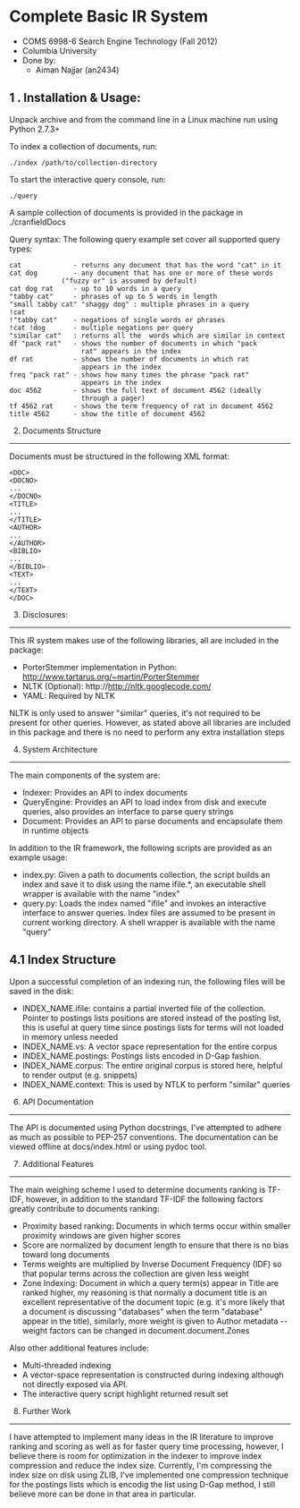 # Complete Basic IR System
* COMS 6998-6 Search Engine Technology (Fall 2012)
* Columbia University
* Done by:
  * Aiman Najjar (an2434)


1 . Installation & Usage:
--------------------------
Unpack archive and from the command line in a Linux machine run using Python 2.7.3+

To index a collection of documents, run:

    ./index /path/to/collection-directory


To start the interactive query console, run:

    ./query

A sample collection of documents is provided in the package in ./cranfieldDocs

Query syntax: The following query example set cover all supported query types:


    cat             - returns any document that has the word "cat" in it
    cat dog         - any document that has one or more of these words
                 ("fuzzy or" is assumed by default)
    cat dog rat     - up to 10 words in a query
    "tabby cat"     - phrases of up to 5 words in length
    "small tabby cat" "shaggy dog" : multiple phrases in a query
    !cat
    !"tabby cat"    - negations of single words or phrases
    !cat !dog       - multiple negations per query
    "similar cat"	: returns all the  words which are similar in context
    df "pack rat"   - shows the number of documents in which "pack
                      rat" appears in the index
    df rat          - shows the number of documents in which rat
                      appears in the index
    freq "pack rat" - shows how many times the phrase "pack rat"
                      appears in the index
    doc 4562        - shows the full text of document 4562 (ideally
                      through a pager)
    tf 4562 rat     - shows the term frequency of rat in document 4562
    title 4562      - show the title of document 4562


2. Documents Structure
--------------------------
Documents must be structured in the following XML format:


    <DOC>
    <DOCNO>
    ...
    </DOCNO>
    <TITLE>
    ...
    </TITLE>
    <AUTHOR>
    ...
    </AUTHOR>
    <BIBLIO>
    ...
    </BIBLIO>
    <TEXT>
    ...
    </TEXT>
    </DOC>


3. Disclosures:
--------------------------
This IR system makes use of the following libraries, all are included in the package:
* PorterStemmer implementation in Python: http://www.tartarus.org/~martin/PorterStemmer
* NLTK (Optional): http://http://nltk.googlecode.com/
* YAML: Required by NLTK

NLTK is only used to answer "similar" queries, it's not required to be present for other queries. However, as stated above all libraries are included in this package and there is no need to perform any extra installation steps


4. System Architecture
---------------------------------------
The main components of the system are:
* Indexer: Provides an API to index documents
* QueryEngine: Provides an API to load index from disk and execute queries, also provides an interface to parse query strings
* Document: Provides an API to parse documents and encapsulate them in runtime objects

In addition to the IR framework, the following scripts are provided as an example usage:
* index.py: Given a path to documents collection, the script builds an index and save it to disk using the name ifile.*, an executable shell wrapper is available with the name "index"
* query.py: Loads the index named "ifile" and invokes an interactive interface to answer queries. Index files are assumed to be present in current working directory. A shell wrapper is available with the name "query"

4.1 Index Structure
---------------------------------------

Upon a successful completion of an indexing run, the following files will be saved in the disk:
* INDEX_NAME.ifile: contains a partial inverted file of the collection. Pointer to postings lists positions are stored instead of the posting list, this is useful at query time since postings lists for terms will not loaded in memory unless needed
* INDEX_NAME.vs: A vector space representation for the entire corpus
* INDEX_NAME.postings: Postings lists encoded in D-Gap fashion.
* INDEX_NAME.corpus: The entire original corpus is stored here, helpful to render output (e.g. snippets) 
* INDEX_NAME.context: This is used by NTLK to perform "similar" queries


6. API Documentation
---------------------------------------
The API is documented using Python docstrings, I've attempted to adhere as much as possible to PEP-257 conventions. The documentation can be viewed offline at docs/index.html or using pydoc tool.


7. Additional Features
---------------------------------------
The main weighing scheme I used to determine documents ranking is TF-IDF, however, in addition to the standard TF-IDF the following factors greatly contribute to documents ranking:
* Proximity based ranking: Documents in which terms occur within smaller proximity windows are given higher scores
* Score are normalized by document length to ensure that there is no bias toward long documents
* Terms weights are multiplied by Inverse Document Frequency (IDF) so that popular terms across the collection are given less weight
* Zone Indexing: Document in which a query term(s) appear in Title are ranked higher, my reasoning is that normally a document title is an excellent representative of the document topic (e.g. it's more likely that a document is discussing "databases" when the term "database" appear in the title), similarly, more weight is given to Author metadata -- weight factors can be changed in document.document.Zones 

Also other additional features include: 
* Multi-threaded indexing
* A vector-space representation is constructed during indexing although not directly exposed via API.
* The interactive query script highlight returned result set

8. Further Work
---------------------------------------
I have attempted to implement many ideas in the IR literature to improve ranking and scoring as well as for faster query time processing, however, I believe there is room for optimization in the indexer to improve index compression and reduce the index size. Currently, I'm compressing the index size on disk using ZLIB, I've implemented one compression technique for the postings lists which is encodig the list using D-Gap method, I still believe more can be done in that area in particular. 


